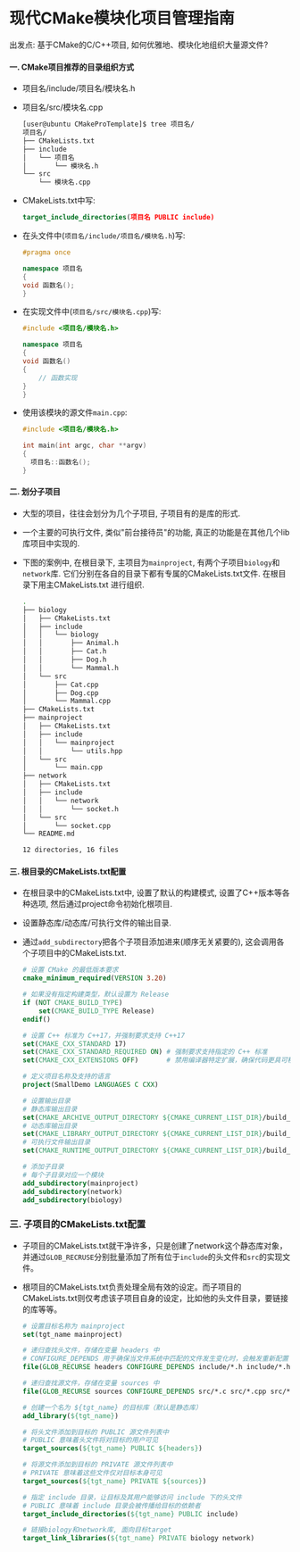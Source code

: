 # 现代CMake模块化项目管理指南

出发点: 基于CMake的C/C++项目, 如何优雅地、模块化地组织大量源文件?

#### 一. CMake项目推荐的目录组织方式

- 项目名/include/项目名/模块名.h
- 项目名/src/模块名.cpp

  ```sh
  [user@ubuntu CMakeProTemplate]$ tree 项目名/
  项目名/
  ├── CMakeLists.txt
  ├── include
  │   └── 项目名
  │       └── 模块名.h
  └── src
      └── 模块名.cpp
  ```

- CMakeLists.txt中写:

  ```cmake
  target_include_directories(项目名 PUBLIC include)
  ```

- 在头文件中(`项目名/include/项目名/模块名.h`)写:

  ```cpp
  #pragma once
  
  namespace 项目名
  {
  void 函数名();
  }
  ```

- 在实现文件中(`项目名/src/模块名.cpp`)写:

  ```cpp
  #include <项目名/模块名.h>
  
  namespace 项目名
  {
  void 函数名()
  {
      // 函数实现
  }
  }
  ```
  
- 使用该模块的源文件`main.cpp`:

  ```cpp
  #include <项目名/模块名.h>
  
  int main(int argc, char **argv)
  {
  	项目名::函数名();
  }
  ```

  

#### 二. 划分子项目

- 大型的项目，往往会划分为几个子项目, 子项目有的是库的形式.

- 一个主要的可执行文件, 类似"前台接待员"的功能, 真正的功能是在其他几个lib库项目中实现的.

- 下图的案例中,  在根目录下, 主项目为`mainproject`, 有两个子项目`biology`和`network`库. 它们分别在各自的目录下都有专属的CMakeLists.txt文件. 在根目录下用主CMakeLists.txt 进行组织.

  ```sh
  .
  ├── biology
  │   ├── CMakeLists.txt
  │   ├── include
  │   │   └── biology
  │   │       ├── Animal.h
  │   │       ├── Cat.h
  │   │       ├── Dog.h
  │   │       └── Mammal.h
  │   └── src
  │       ├── Cat.cpp
  │       ├── Dog.cpp
  │       └── Mammal.cpp
  ├── CMakeLists.txt
  ├── mainproject
  │   ├── CMakeLists.txt
  │   ├── include
  │   │   └── mainproject
  │   │       └── utils.hpp
  │   └── src
  │       └── main.cpp
  ├── network
  │   ├── CMakeLists.txt
  │   ├── include
  │   │   └── network
  │   │       └── socket.h
  │   └── src
  │       └── socket.cpp
  └── README.md
  
  12 directories, 16 files
  ```

#### 三. 根目录的CMakeLists.txt配置

- 在根目录中的CMakeLists.txt中, 设置了默认的构建模式, 设置了C++版本等各种选项, 然后通过project命令初始化根项目.
- 设置静态库/动态库/可执行文件的输出目录.
- 通过`add_subdirectory`把各个子项目添加进来(顺序无关紧要的), 这会调用各个子项目中的CMakeLists.txt.

  ```cmake
  # 设置 CMake 的最低版本要求
  cmake_minimum_required(VERSION 3.20)

  # 如果没有指定构建类型，默认设置为 Release
  if (NOT CMAKE_BUILD_TYPE)
      set(CMAKE_BUILD_TYPE Release)
  endif()

  # 设置 C++ 标准为 C++17，并强制要求支持 C++17
  set(CMAKE_CXX_STANDARD 17)
  set(CMAKE_CXX_STANDARD_REQUIRED ON) # 强制要求支持指定的 C++ 标准
  set(CMAKE_CXX_EXTENSIONS OFF)       # 禁用编译器特定扩展，确保代码更具可移植性

  # 定义项目名称及支持的语言
  project(SmallDemo LANGUAGES C CXX)

  # 设置输出目录
  # 静态库输出目录
  set(CMAKE_ARCHIVE_OUTPUT_DIRECTORY ${CMAKE_CURRENT_LIST_DIR}/build_output/lib)
  # 动态库输出目录
  set(CMAKE_LIBRARY_OUTPUT_DIRECTORY ${CMAKE_CURRENT_LIST_DIR}/build_output/bin)
  # 可执行文件输出目录
  set(CMAKE_RUNTIME_OUTPUT_DIRECTORY ${CMAKE_CURRENT_LIST_DIR}/build_output/bin)

  # 添加子目录
  # 每个子目录对应一个模块
  add_subdirectory(mainproject)
  add_subdirectory(network)
  add_subdirectory(biology)
  ```

### 三. 子项目的CMakeLists.txt配置

- 子项目的CMakeLists.txt就干净许多，只是创建了network这个静态库对象，并通过`GLOB_RECRUSE`分别批量添加了所有位于`include`的头文件和`src`的实现文件。
- 根项目的CMakeLists.txt负责处理全局有效的设定。而子项目的CMakeLists.txt则仅考虑该子项目自身的设定，比如他的头文件目录，要链接的库等等。

  ```cmake
  # 设置目标名称为 mainproject
  set(tgt_name mainproject)

  # 递归查找头文件，存储在变量 headers 中
  # CONFIGURE_DEPENDS 用于确保当文件系统中匹配的文件发生变化时，会触发重新配置
  file(GLOB_RECURSE headers CONFIGURE_DEPENDS include/*.h include/*.hpp)

  # 递归查找源文件，存储在变量 sources 中
  file(GLOB_RECURSE sources CONFIGURE_DEPENDS src/*.c src/*.cpp src/*.cc src/*.cxx)

  # 创建一个名为 ${tgt_name} 的目标库（默认是静态库）
  add_library(${tgt_name})

  # 将头文件添加到目标的 PUBLIC 源文件列表中
  # PUBLIC 意味着头文件将对目标的用户可见
  target_sources(${tgt_name} PUBLIC ${headers})

  # 将源文件添加到目标的 PRIVATE 源文件列表中
  # PRIVATE 意味着这些文件仅对目标本身可见
  target_sources(${tgt_name} PRIVATE ${sources})

  # 指定 include 目录，让目标及其用户能够访问 include 下的头文件
  # PUBLIC 意味着 include 目录会被传播给目标的依赖者
  target_include_directories(${tgt_name} PUBLIC include)

  # 链接biology和network库, 面向目标target
  target_link_libraries(${tgt_name} PRIVATE biology network)
  ```



